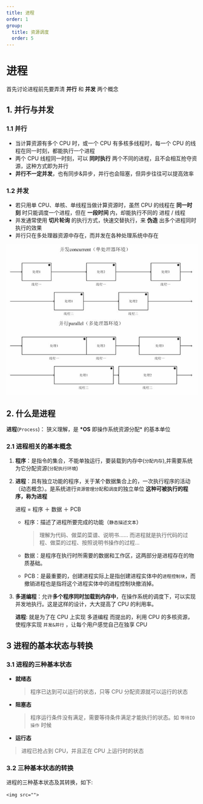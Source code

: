 ```yaml
---
title: 进程
order: 1
group:
  title: 资源调度
  order: 5
---
```


# 进程

首先讨论进程前先要弄清 **并行** 和 **并发** 两个概念

## 1. 并行与并发

### 1.1 并行

- 当计算资源有多个 CPU 时，或一个 CPU 有多核多线程时，每一个 CPU 的线程在同一时刻，都能执行一个进程
- 两个 CPU 线程同一时刻，可以 **同时执行** 两个不同的进程，且不会相互抢夺资源，这种方式即为并行
- **并行不一定并发**，也有同步&异步，并行也会阻塞，但异步往往可以提高效率

### 1.2 并发

- 若只用单 CPU、单核、单线程当做计算资源时，虽然 CPU 的线程在 **同一时刻** 时只能调度一个进程，但在 **一段时间** 内，却能执行不同的 进程 / 线程
- 并发通常使用 **切片轮询** 的执行方式，快速交替执行，来 **伪造** 出多个进程同时执行的效果
- 并行只在多处理器资源中存在，而并发在各种处理系统中存在

<img src="./img/CPU并发和并行.png" />

## 2. 什么是进程

<Alert type="info">**进程**(`Process`)： 狭义理解，是 **\*OS** 即操作系统资源分配\* 的<Font type="success">基本单位</Font></Alert>

### 2.1 进程相关的基本概念

1. **程序**：是指令的集合，不能单独运行，要装载到内存中(`分配内存`),并需要系统为它分配资源(`分配执行环境`)

2. **进程**：具有独立功能的程序，关于某个数据集合上的，一次执行程序的活动（动态概念）。是系统进行`资源管理分配`和`调度`的独立单位 **这种可被执行的程序，称为进程**

   <Font type="orange" fsize="l">进程</Font> = <Badge type="info">程序</Badge> ＋ <Badge type="error">数据</Badge> ＋ <Badge type="queen">PCB</Badge>

   - <Badge type="info">程序</Badge>：描述了进程所要完成的功能（`静态描述文本`）

     > 理解为代码、做菜的菜谱、说明书...... 而进程就是执行代码的过程、做菜的过程、按照说明书操作的过程...

   - <Badge type="error">数据</Badge>：是程序在执行时所需要的数据和工作区，这两部分是进程存在的物质基础。

   - <Badge type="queen">PCB</Badge>：是最重要的，创建进程实际上是指创建进程实体中的`进程控制块`，而撤销进程也是指将这个进程实体中的进程控制块撤消掉。

3. **多道编程**：允许**多个程序同时加载到内存中**，在操作系统的调度下，可以实现并发地执行。这是这样的设计，大大提高了 CPU 的利用率。

   <Alert type="info">**进程**: 就是为了在 CPU 上实现 多道编程 而提出的，利用 CPU 的多核资源，使程序实现 `并发&并行` ，让每个用户感觉自己在独享 CPU</Alert>

## 3 进程的基本状态与转换

### 3.1 进程的三种基本状态

- **就绪态**

  > 程序已达到可以运行的状态，只等 CPU 分配资源就可以运行的状态

- **阻塞态**

  > 程序运行条件没有满足，需要等待条件满足才能执行的状态。如 `等待IO操作` 时候

- **运行态**

> 进程已抢占到 CPU，并且正在 CPU 上运行时的状态

### 3.2 三种基本状态的转换

进程的三种基本状态及其转换，如下:

`<img src="">`
